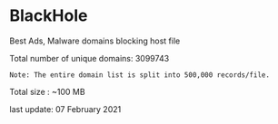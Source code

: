 # BlackHole
Best Ads, Malware domains blocking host file

Total number of unique domains: 3099743

`` Note: The entire domain list is split into 500,000 records/file. ``

Total size : ~100 MB

last update: 07 February 2021
